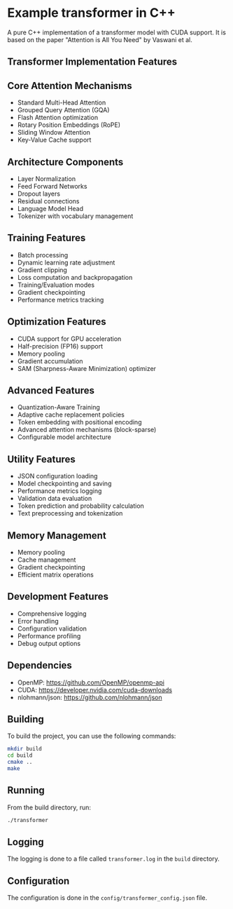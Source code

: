 # Example transformer in C++

A pure C++ implementation of a transformer model with CUDA support. It is based on the paper "Attention is All You Need" by Vaswani et al.

## Transformer Implementation Features

## Core Attention Mechanisms

- Standard Multi-Head Attention
- Grouped Query Attention (GQA)
- Flash Attention optimization
- Rotary Position Embeddings (RoPE)
- Sliding Window Attention
- Key-Value Cache support

## Architecture Components

- Layer Normalization
- Feed Forward Networks
- Dropout layers
- Residual connections
- Language Model Head
- Tokenizer with vocabulary management

## Training Features

- Batch processing
- Dynamic learning rate adjustment
- Gradient clipping
- Loss computation and backpropagation
- Training/Evaluation modes
- Gradient checkpointing
- Performance metrics tracking

## Optimization Features

- CUDA support for GPU acceleration
- Half-precision (FP16) support
- Memory pooling
- Gradient accumulation
- SAM (Sharpness-Aware Minimization) optimizer

## Advanced Features

- Quantization-Aware Training
- Adaptive cache replacement policies
- Token embedding with positional encoding
- Advanced attention mechanisms (block-sparse)
- Configurable model architecture

## Utility Features

- JSON configuration loading
- Model checkpointing and saving
- Performance metrics logging
- Validation data evaluation
- Token prediction and probability calculation
- Text preprocessing and tokenization

## Memory Management

- Memory pooling
- Cache management
- Gradient checkpointing
- Efficient matrix operations

## Development Features

- Comprehensive logging
- Error handling
- Configuration validation
- Performance profiling
- Debug output options

## Dependencies

- OpenMP: <https://github.com/OpenMP/openmp-api>
- CUDA: <https://developer.nvidia.com/cuda-downloads>
- nlohmann/json: <https://github.com/nlohmann/json>

## Building

To build the project, you can use the following commands:

```bash
mkdir build
cd build
cmake ..
make
```

## Running

From the build directory, run:

```bash
./transformer
```

## Logging

The logging is done to a file called `transformer.log` in the `build` directory.

## Configuration

The configuration is done in the `config/transformer_config.json` file.
